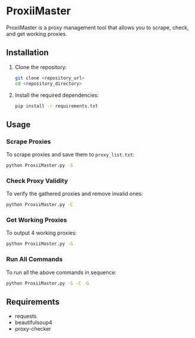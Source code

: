 
# ProxiiMaster

ProxiiMaster is a proxy management tool that allows you to scrape, check, and get working proxies.

## Installation

1. Clone the repository:
    ```bash
    git clone <repository_url>
    cd <repository_directory>
    ```

2. Install the required dependencies:
    ```bash
    pip install -r requirements.txt
    ```

## Usage

### Scrape Proxies

To scrape proxies and save them to `proxy_list.txt`:
```bash
python ProxiiMaster.py -S
```

### Check Proxy Validity

To verify the gathered proxies and remove invalid ones:
```bash
python ProxiiMaster.py -C
```

### Get Working Proxies

To output 4 working proxies:
```bash
python ProxiiMaster.py -G
```

### Run All Commands

To run all the above commands in sequence:
```bash
python ProxiiMaster.py -S -C -G
```

## Requirements

- requests
- beautifulsoup4
- proxy-checker
